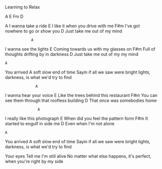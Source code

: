 Learning to Relax

A E Fm D

A
I wanna take a ride
                   E
I like it when you drive with me
                    F#m
I've got nowhere to go or show you
                       D
Just take me out of my mind


                A
I wanna see the lights
                          E
Coming towards us with my glasses on
                          F#m
Full of thoughts drifting by in darkness
                    D
Just take me out of my my mind

    A
You arrived
A soft slow end of time
Sayin if all we saw were bright lights, darkness, is what we'd try to find

                  A
I wanna hear your voice
                           E
Like the trees behind this restaurant
                              F#m
You can see them through that roofless building
                         D
That once was somebodies home

                   A
I really like this photograph
                      E
When did you feel the pattern form
              F#m
It started to engulf in side me
              D
Even when I'm not alone

    A
You arrived
A soft slow end of time
Sayin if all we saw were bright lights, darkness, is what we'd try to find

Your eyes
Tell me I'm still alive
No matter what else happens, it's perfect, when you're right by my side


